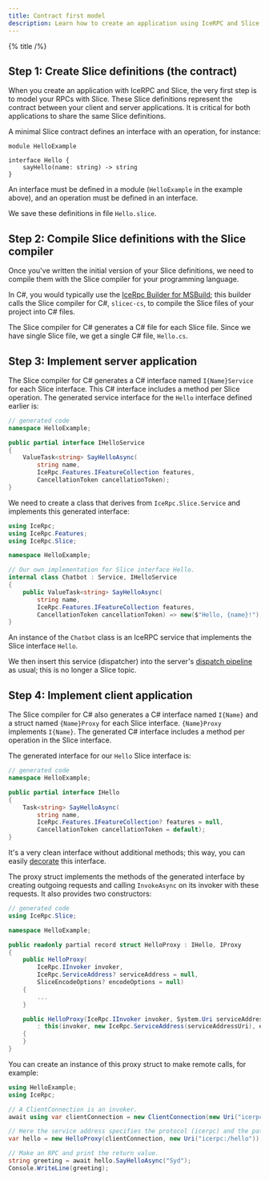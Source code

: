 ```yaml
---
title: Contract first model
description: Learn how to create an application using IceRPC and Slice.
---
```


{% title /%}

## Step 1: Create Slice definitions (the contract)

When you create an application with IceRPC and Slice, the very first step is to model your RPCs with Slice. These Slice
definitions represent the contract between your client and server applications. It is critical for both applications to
share the same Slice definitions.

A minimal Slice contract defines an interface with an operation, for instance:
```slice
module HelloExample

interface Hello {
    sayHello(name: string) -> string
}
```

An interface must be defined in a module (`HelloExample` in the example above), and an operation must be defined in an
interface.

We save these definitions in file `Hello.slice`.

## Step 2: Compile Slice definitions with the Slice compiler

Once you've written the initial version of your Slice definitions, we need to compile them with the Slice compiler for
your programming language.

In C#, you would typically use the [IceRpc Builder for MSBuild](https://github.com/zeroc-ice/icerpc-builder-msbuild);
this builder calls the Slice compiler for C#, `slicec-cs`, to compile the Slice files of your project into C# files.

The Slice compiler for C# generates a C# file for each Slice file. Since we have single Slice file, we get a single
C# file, `Hello.cs`.

## Step 3: Implement server application

The Slice compiler for C# generates a C# interface named `I{Name}Service` for each Slice interface. This C# interface
includes a method per Slice operation. The generated service interface for the `Hello` interface defined earlier is:
```csharp
// generated code
namespace HelloExample;

public partial interface IHelloService
{
    ValueTask<string> SayHelloAsync(
        string name,
        IceRpc.Features.IFeatureCollection features,
        CancellationToken cancellationToken);
}
```

We need to create a class that derives from `IceRpc.Slice.Service` and implements this generated interface:
```csharp
using IceRpc;
using IceRpc.Features;
using IceRpc.Slice;

namespace HelloExample;

// Our own implementation for Slice interface Hello.
internal class Chatbot : Service, IHelloService
{
    public ValueTask<string> SayHelloAsync(
        string name,
        IceRpc.Features.IFeatureCollection features,
        CancellationToken cancellationToken) => new($"Hello, {name}!");
}
```

An instance of the `Chatbot` class is an IceRPC service that implements the Slice interface `Hello`.

We then insert this service (dispatcher) into the server's
[dispatch pipeline](../../icerpc-core/dispatch/dispatch-pipeline) as usual; this is no longer a Slice topic.

## Step 4: Implement client application

The Slice compiler for C# also generates a C# interface named `I{Name}` and a struct named `{Name}Proxy` for each Slice
interface. `{Name}Proxy` implements `I{Name}`. The generated C# interface includes a method per operation in the Slice
interface.

The generated interface for our `Hello` Slice interface is:
```csharp
// generated code
namespace HelloExample;

public partial interface IHello
{
    Task<string> SayHelloAsync(
        string name,
        IceRpc.Features.IFeatureCollection? features = null,
        CancellationToken cancellationToken = default);
}
```

It's a very clean interface without additional methods; this way, you can easily
[decorate](https://en.wikipedia.org/wiki/Decorator_pattern) this interface.

The proxy struct implements the methods of the generated interface by creating outgoing requests and calling
`InvokeAsync` on its invoker with these requests. It also provides two constructors:
```csharp
// generated code
using IceRpc.Slice;

namespace HelloExample;

public readonly partial record struct HelloProxy : IHello, IProxy
{
    public HelloProxy(
        IceRpc.IInvoker invoker,
        IceRpc.ServiceAddress? serviceAddress = null,
        SliceEncodeOptions? encodeOptions = null)
    {
        ...
    }

    public HelloProxy(IceRpc.IInvoker invoker, System.Uri serviceAddressUri, SliceEncodeOptions? encodeOptions = null)
        : this(invoker, new IceRpc.ServiceAddress(serviceAddressUri), encodeOptions)
    {
    }
}
```

You can create an instance of this proxy struct to make remote calls, for example:
```csharp
using HelloExample;
using IceRpc;

// A ClientConnection is an invoker.
await using var clientConnection = new ClientConnection(new Uri("icerpc://examples.zeroc.com"));

// Here the service address specifies the protocol (icerpc) and the path (/hello).
var hello = new HelloProxy(clientConnection, new Uri("icerpc:/hello"));

// Make an RPC and print the return value.
string greeting = await hello.SayHelloAsync("Syd");
Console.WriteLine(greeting);
```
